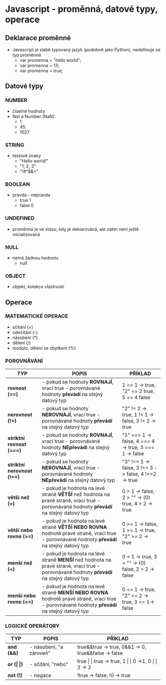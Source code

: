 # Javascript - proměnná, datové typy, operace

## Deklarace proměnné
* Javascript je slabě typovaný jazyk (podobně jako Python), nedefinuje se typ proměnné.
    - var promenna = "hello world";
    - var promenna = 13;
    - var promenna = true; 

## Datové typy
### NUMBER
  - číselné hodnoty
  - Not a Number (NaN):
    - 1
    - 45
    - 1027

### STRING
  - textové znaky  
    - "Hello world!"
    - "1, 2, 3"
    - "!#^$&>"

### BOOLEAN
  - pravda - nepravda
    - true 1
    - false 0

### UNDEFINED
  - proměnná je ve stavu, kdy je deklarováná, ale zatím není ještě inicializovaná

### NULL
  - nemá žádnou hodnotu
    - null

### OBJECT
  - objekt, kolekce vlastností

## Operace
### MATEMATICKÉ OPERACE
  - sčítání (+)
  - odečítání (-)
  - násobení (*)
  - dělení (/)
  - modulo, dělení se zbytkem (%)

### POROVNÁVÁNÍ

|TYP|POPIS|PŘÍKLAD|
|---|-----|-------|
| **rovnost (==)** | - pokud se hodnoty **ROVNAJÍ**, vrací true - porovnávané hodnoty **převádí** na stejný datový typ | 1 == 1 -> true, "2" == 2 true, 5 == 4 false |
| **nerovnost (!=)** | - pokud se hodnoty **NEROVNAJÍ**, vrací true - porovnávané hodnoty **převádí** na stejný datový typ | "2" != 2 -> true, 1 != 1 -> false, 3 != 2 -> true |
| **striktní rovnost (===)** | - pokud se hodnoty **ROVNAJÍ**, vrací true - porovnávané hodnoty **NEpřevádí** na stejný datový typ  | "1" === 1 -> false, 4 === 4 -> true, 3 === 1 -> false |
| **striktní nerovnost (!==)** | - pokud se hodnoty **NEROVNAJÍ**, vrací true - porovnávané hodnoty **NEpřevádí** na stejný datový typ | "3" !== 1 -> false, 3 !== 3 -> false, 4 !==2 -> true|
| **větší než (>)** | - pokud je hodnota na levé straně **VĚTŠÍ** než hodnota na pravé straně, vrací true - porovnávané hodnoty **převádí** na stejný datový typ | 0 > 1 -> false, 2 > "" -> (0) true, 4 > 2 -> true |
| **větší nebo rovno (>=)** | - pokud je hodnota na levé straně **VĚTŠÍ NEBO ROVNA** hodnotě pravé straně, vrací true - porovnávané hodnoty **převádí** na stejný datový typ | 0 >= 1 -> false, 1 >= 1 -> true, "2" >= 2 -> true|
| **menší než (<)** | - pokud je hodnota na levé straně **MENŠÍ** než hodnota na pravé straně, vrací true - porovnávané hodnoty **převádí** na stejný datový typ | 0 < 1 -> true, 3 < "" -> (0) false, 2 < 2 -> false|
| **menší nebo rovno (<=)** | - pokud je hodnota na levé straně **MENŠÍ NEBO ROVNA** hodnotě pravé straně, vrací true - porovnávané hodnoty **převádí** na stejný datový typ | 0 <= 1 -> true, "2" <= 2 -> true, 3 <= 1-> false |

### LOGICKÉ OPERÁTORY

|TYP|POPIS|PŘÍKLAD|
|---|-----|-------|
| **and (&&)** | - násobení, "a zároveň" | true&&true -> true, 0&&1 -> 0, true&&false -> false |
| **or (\| \|)** | - sčítání, "nebo" | true \| \| true -> true, 1 \| \| 0 ->1, 0 \| \| 2 -> 2 |
| **not (!)** | - negace | !true -> false, !0 -> true|
